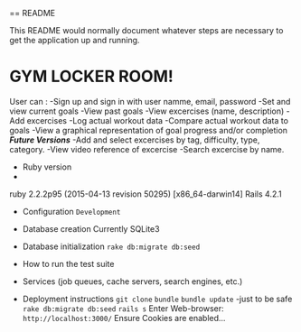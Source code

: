 == README

This README would normally document whatever steps are necessary to get the
application up and running.
# GYM LOCKER ROOM!

User can :
-Sign up and sign in with user namme, email, password
-Set and view current goals
-View past goals
-View excercises (name, description)
-Add excercises	
-Log actual workout data
-Compare actual workout data to goals
-View a graphical representation of goal progress and/or completion
***Future Versions***
-Add and select excercises by tag, difficulty, type, category. 
-View video reference of excercise
-Search excercise by name.

* Ruby version
* 
ruby 2.2.2p95 (2015-04-13 revision 50295) [x86_64-darwin14]
Rails 4.2.1

* Configuration
`Development`
* Database creation
Currently SQLite3
* Database initialization
`rake db:migrate db:seed`
* How to run the test suite

* Services (job queues, cache servers, search engines, etc.)

* Deployment instructions
`git clone`
`bundle`
`bundle update` -just to be safe
`rake db:migrate db:seed`
`rails s`
Enter Web-browser: `http://localhost:3000/`
Ensure Cookies are enabled...
